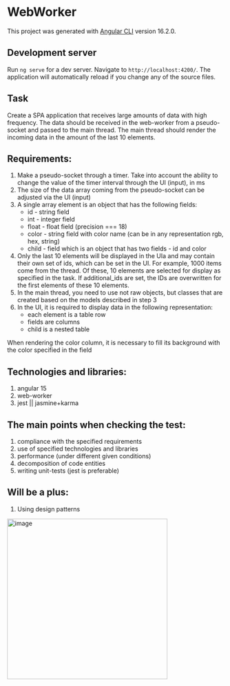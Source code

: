 # WebWorker

This project was generated with [Angular CLI](https://github.com/angular/angular-cli) version 16.2.0.

## Development server
Run `ng serve` for a dev server. Navigate to `http://localhost:4200/`. The application will automatically reload if you change any of the source files.

## Task
Create a SPA application that receives large amounts of data with high frequency. The data should be received in the web-worker from a pseudo-socket and passed to the main thread. The main thread should render the incoming data in the amount of the last 10 elements.

## Requirements:
1.	Make a pseudo-socket through a timer. Take into account the ability to change the value of the timer interval through the UI (input), in ms
2.	The size of the data array coming from the pseudo-socket can be adjusted via the UI (input)
3.	A single array element is an object that has the following fields:
    * id - string field
  	*	int - integer field
  	*	float - float field (precision === 18)
  	*	color - string field with color name (can be in any representation rgb, hex, string)
  	*	child - field which is an object that has two fields - id and color
5.	Only the last 10 elements will be displayed in the UIa and may contain their own set of ids, which can be set in the UI. For example, 1000 items come from the thread. Of these, 10 elements are selected for display as specified in the task. If additional_ids are set, the IDs are overwritten for the first elements of these 10 elements.
6.	In the main thread, you need to use not raw objects, but classes that are created based on the models described in step 3
7.	In the UI, it is required to display data in the following representation:
    * each element is a table row
    * fields are columns
    * child is a nested table

When rendering the color column, it is necessary to fill its background with the color specified in the field

## Technologies and libraries:
1.	angular 15
2.	web-worker
3.	jest || jasmine+karma

## The main points when checking the test:
1.	compliance with the specified requirements
2.	use of specified technologies and libraries
3.	performance (under different given conditions)
4.	decomposition of code entities
5.	writing unit-tests (jest is preferable)

## Will be a plus:
1.	Using design patterns

<img width="372" alt="image" src="https://github.com/rden82/web-worker/assets/28786149/464a20e4-a522-45cd-8992-af436b2122db">

